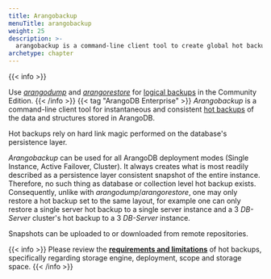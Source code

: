 ```yaml
---
title: Arangobackup
menuTitle: arangobackup
weight: 25
description: >-
  arangobackup is a command-line client tool to create global hot backups of an ArangoDB instance
archetype: chapter
---
```

{{< info >}}

Use [_arangodump_](../arangodump/_index.md) and
[_arangorestore_](../arangorestore/_index.md) for
[logical backups](../../../operations/backup-and-restore.md#logical-backups) in the Community Edition.
{{< /info >}}
{{< tag "ArangoDB Enterprise" >}}
_Arangobackup_ is a command-line client tool for instantaneous and
consistent [hot backups](../../../operations/backup-and-restore.md#hot-backups) of the data and
structures stored in ArangoDB.

Hot backups rely on hard link magic performed on the database's
persistence layer.

_Arangobackup_ can be used for all ArangoDB deployment modes
(Single Instance, Active Failover, Cluster). It always creates what
is most readily described as a persistence layer consistent snapshot
of the entire instance. Therefore, no such thing as database or
collection level hot backup exists. Consequently, unlike with
_arangodump_/_arangorestore_, one may only restore a hot backup set to
the same layout, for example one can only restore a single server hot backup 
to a single server instance and a 3 _DB-Server_ cluster's hot backup to a 3
_DB-Server_ instance.

Snapshots can be uploaded to or downloaded from remote repositories.

{{< info >}}
Please review the
[**requirements and limitations**](../../../operations/backup-and-restore.md#hot-backup-limitations)
of hot backups, specifically regarding storage engine, deployment, scope
and storage space.
{{< /info >}}
